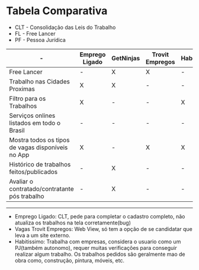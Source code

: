 # Tabela Comparativa

- CLT - Consolidação das Leis do Trabalho
- FL - Free Lancer
- PF - Pessoa Jurídica

| -                                                 | Emprego Ligado | GetNinjas | Trovit Empregos | Habitissimo | Trampo |
| ------------------------------------------------- | -------------- | --------- | --------------- | ----------- | ------ |
| Free Lancer                                       | -              | X         | X               | -           | X      |
| Trabalho nas Cidades Proximas                     | X              | X         | -               | -           | X      |
| Filtro para os Trabalhos                          | X              | -         | -               | X           | X      |
| Serviços onlines listados em todo o Brasil        | -              | -         | -               | -           | X      |
| Mostra todos os tipos de vagas disponíveis no App | X              | -         | X               | X           | X      |
| Histórico de trabalhos feitos/publicados          | -              | X         | -               | -           | X      |
| Avaliar o contratado/contratante pós trabalho     | -              | X         | -               | -           | X      |

---

- Emprego Ligado: CLT, pede para completar o cadastro completo, não atualiza os trabalhos na tela corretamente(bug)
- Vagas Trovit Empregos: Web View, só tem a opção de se candidatar que leva a um site externo.
- Habitissimo: Trabalha com empresas, considera o usuario como um PJ(também autonomo), requer muitas verificações para conseguir realizar algum trabalho. Os trabalhos pedidos são geralmente mao de obra como, construção, pintura, móveis, etc.

